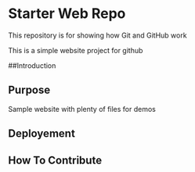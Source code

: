 # Starter Web Repo

This repository is for showing how Git and GitHub work

This is a simple website project for github

##Introduction


## Purpose

Sample website with plenty of files for demos

## Deployement

## How To Contribute